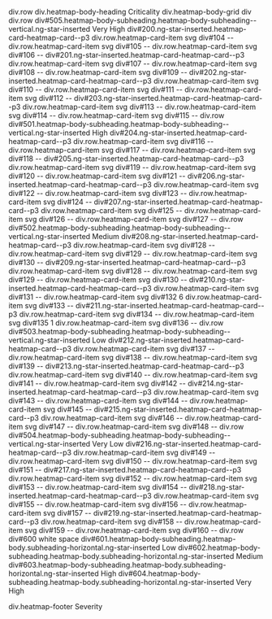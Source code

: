 div.row
    div.heatmap-body-heading Criticality
    div.heatmap-body-grid
        div
            div.row
                div#505.heatmap-body-subheading.heatmap-body-subheading--vertical.ng-star-inserted Very High
                div#200.ng-star-inserted.heatmap-card-heatmap-card--p3
                    div.row.heatmap-card-item
                        svg
                        div#104 --
                    div.row.heatmap-card-item
                        svg
                        div#105 --
                    div.row.heatmap-card-item
                        svg
                        div#106 --
                div#201.ng-star-inserted.heatmap-card-heatmap-card--p3
                    div.row.heatmap-card-item
                        svg
                        div#107 --
                    div.row.heatmap-card-item
                        svg
                        div#108 --
                    div.row.heatmap-card-item
                        svg
                        div#109 --
                div#202.ng-star-inserted.heatmap-card-heatmap-card--p3
                    div.row.heatmap-card-item
                        svg
                        div#110 --
                    div.row.heatmap-card-item
                        svg
                        div#111 --
                    div.row.heatmap-card-item
                        svg
                        div#112 --
                div#203.ng-star-inserted.heatmap-card-heatmap-card--p3
                    div.row.heatmap-card-item
                        svg
                        div#113 --
                    div.row.heatmap-card-item
                        svg
                        div#114 --
                    div.row.heatmap-card-item
                        svg
                        div#115 --
            div.row
                div#501.heatmap-body-subheading.heatmap-body-subheading--vertical.ng-star-inserted High
                div#204.ng-star-inserted.heatmap-card-heatmap-card--p3
                    div.row.heatmap-card-item
                        svg
                        div#116 --
                    div.row.heatmap-card-item
                        svg
                        div#117 --
                    div.row.heatmap-card-item
                        svg
                        div#118 --
                div#205.ng-star-inserted.heatmap-card-heatmap-card--p3
                    div.row.heatmap-card-item
                        svg
                        div#119 --
                    div.row.heatmap-card-item
                        svg
                        div#120 --
                    div.row.heatmap-card-item
                        svg
                        div#121 --
                div#206.ng-star-inserted.heatmap-card-heatmap-card--p3
                    div.row.heatmap-card-item
                        svg
                        div#122 --
                    div.row.heatmap-card-item
                        svg
                        div#123 --
                    div.row.heatmap-card-item
                        svg
                        div#124 --
                div#207.ng-star-inserted.heatmap-card-heatmap-card--p3
                    div.row.heatmap-card-item
                        svg
                        div#125 --
                    div.row.heatmap-card-item
                        svg
                        div#126 --
                    div.row.heatmap-card-item
                        svg
                        div#127 --
            div.row
                div#502.heatmap-body-subheading.heatmap-body-subheading--vertical.ng-star-inserted Medium
                div#208.ng-star-inserted.heatmap-card-heatmap-card--p3
                    div.row.heatmap-card-item
                        svg
                        div#128 --
                    div.row.heatmap-card-item
                        svg
                        div#129 --
                    div.row.heatmap-card-item
                        svg
                        div#130 --
                div#209.ng-star-inserted.heatmap-card-heatmap-card--p3
                    div.row.heatmap-card-item
                        svg
                        div#128 --
                    div.row.heatmap-card-item
                        svg
                        div#129 --
                    div.row.heatmap-card-item
                        svg
                        div#130 --
                div#210.ng-star-inserted.heatmap-card-heatmap-card--p3
                    div.row.heatmap-card-item
                        svg
                        div#131 --
                    div.row.heatmap-card-item
                        svg
                        div#132 6
                    div.row.heatmap-card-item
                        svg
                        div#133 --
                div#211.ng-star-inserted.heatmap-card-heatmap-card--p3
                    div.row.heatmap-card-item
                        svg
                        div#134 --
                    div.row.heatmap-card-item
                        svg
                        div#135 1
                    div.row.heatmap-card-item
                        svg
                        div#136 --
            div.row
                div#503.heatmap-body-subheading.heatmap-body-subheading--vertical.ng-star-inserted Low
                div#212.ng-star-inserted.heatmap-card-heatmap-card--p3
                    div.row.heatmap-card-item
                        svg
                        div#137 --
                    div.row.heatmap-card-item
                        svg
                        div#138 --
                    div.row.heatmap-card-item
                        svg
                        div#139 --
                div#213.ng-star-inserted.heatmap-card-heatmap-card--p3
                    div.row.heatmap-card-item
                        svg
                        div#140 --
                    div.row.heatmap-card-item
                        svg
                        div#141 --
                    div.row.heatmap-card-item
                        svg
                        div#142 --
                div#214.ng-star-inserted.heatmap-card-heatmap-card--p3
                    div.row.heatmap-card-item
                        svg
                        div#143 --
                    div.row.heatmap-card-item
                        svg
                        div#144 --
                    div.row.heatmap-card-item
                        svg
                        div#145 --
                div#215.ng-star-inserted.heatmap-card-heatmap-card--p3
                    div.row.heatmap-card-item
                        svg
                        div#146 --
                    div.row.heatmap-card-item
                        svg
                        div#147 --
                    div.row.heatmap-card-item
                        svg
                        div#148 --
            div.row
                div#504.heatmap-body-subheading.heatmap-body-subheading--vertical.ng-star-inserted Very Low
                div#216.ng-star-inserted.heatmap-card-heatmap-card--p3
                    div.row.heatmap-card-item
                        svg
                        div#149 --
                    div.row.heatmap-card-item
                        svg
                        div#150 --
                    div.row.heatmap-card-item
                        svg
                        div#151 --
                div#217.ng-star-inserted.heatmap-card-heatmap-card--p3
                    div.row.heatmap-card-item
                        svg
                        div#152 --
                    div.row.heatmap-card-item
                        svg
                        div#153 --
                    div.row.heatmap-card-item
                        svg
                        div#154 --
                div#218.ng-star-inserted.heatmap-card-heatmap-card--p3
                    div.row.heatmap-card-item
                        svg
                        div#155 --
                    div.row.heatmap-card-item
                        svg
                        div#156 --
                    div.row.heatmap-card-item
                        svg
                        div#157 --
                div#219.ng-star-inserted.heatmap-card-heatmap-card--p3
                    div.row.heatmap-card-item
                        svg
                        div#158 --
                    div.row.heatmap-card-item
                        svg
                        div#159 --
                    div.row.heatmap-card-item
                        svg
                        div#160 --
            div.row
                div#600 white space
                div#601.heatmap-body-subheading.heatmap-body.subheading-horizontal.ng-star-inserted Low
                div#602.heatmap-body-subheading.heatmap-body.subheading-horizontal.ng-star-inserted Medium
                div#603.heatmap-body-subheading.heatmap-body.subheading-horizontal.ng-star-inserted High
                div#604.heatmap-body-subheading.heatmap-body.subheading-horizontal.ng-star-inserted Very High

div.heatmap-footer Severity
